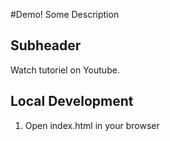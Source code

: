 #Demo!
Some Description

## Subheader

Watch tutoriel on Youtube.
## Local Development
1. Open index.html in your browser